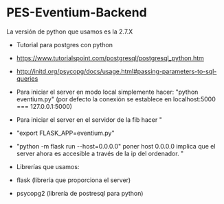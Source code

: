 # PES-Eventium-Backend
La versión de python que usamos es la 2.7.X

- Tutorial para postgres con python 
 - https://www.tutorialspoint.com/postgresql/postgresql_python.htm
 - http://initd.org/psycopg/docs/usage.html#passing-parameters-to-sql-queries

- Para iniciar el server en modo local simplemente hacer: 
"python eventium.py" (por defecto la conexión se establece en localhost:5000 === 127.0.0.1:5000)

- Para iniciar el server en el servidor de la fib hacer
"
 - "export FLASK_APP=eventium.py"
 - "python -m flask run --host=0.0.0.0"
poner host 0.0.0.0 implica que el server ahora es accesible a través de la ip del ordenador.
"

- Librerías que usamos:
 - flask (librería que proporciona el server)
 - psycopg2 (librería de postresql para python)
